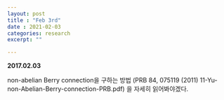 ```yaml
---
layout: post
title : "Feb 3rd"
date : 2021-02-03
categories: research
excerpt: ""

---
```





**2017.02.03**  

non-abelian Berry connection을 구하는 방법 (PRB 84, 075119 (2011) 11-Yu-non-Abelian-Berry-connection-PRB.pdf) 을 자세히 읽어봐야겠다.
